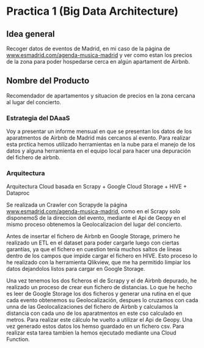 # Practica 1 (Big Data Architecture)
## Idea general
Recoger datos de eventos de Madrid, en mi caso de la página de www.esmadrid.com/agenda-musica-madrid y ver como estan los precios de la zona para poder hospedarse cerca en algún apartament de Airbnb.

## Nombre del Producto
Recomendador de apartamentos y situacion de precios en la zona cercana al lugar del concierto.

### Estrategia del DAaaS
Voy a presentar un informe mensual en que se presentan los datos de los aparatmentos de Airbnb de Madrid más cercanos al evento. Para realizar esta prctica hemos utilizado herramientas en la nube para el manejo de los datos y alguna herramienta en el equipo local para hacer una depuración del fichero de airbnb.

### Arquitectura

Arquitectura Cloud basada en Scrapy + Google Cloud Storage + HIVE + Dataproc

Se realizada un Crawler con Scrapyde la página www.esmadrid.com/agenda-musica-madrid, como en el Scrapy solo disponemoS de la direccion del evento, mediante el Api de Geopy en el mismo proceso obtenemos la Geolocalizacion del lugar del concierto.

Antes de insertar el fichero de Airbnb en Google Storage, primero he realizado un ETL en el dataset para poder cargarle luego con ciertas garantías, ya que el fichero en cuestion tenía muchos saltos de líneas dentro de los campos que impide cargar el fichero en HIVE. Esto proceso lo he realizado con la herramienta Qlikview, que me ha permitido limpiar los datos dejandolos listos para cargar en Google Storage.

Una vez tenemos los dos ficheros el de Scrapy y el de Airbnb depurado, he realizado un proceso de crear eun fichero de distancias. Lo que he hecho es leer de Google Storage los dos ficheros y generar una rutina en el que cada evento obtenemos su Geolocalización, despues lo cruzamos con cada unna de las Geolocalizaciones del fichero de Airbnb y calculamos la distancia con cada uno de los aparatmentos en este cso calculado en metros. Para realizar este cálculo he vuelto a utilizar el Api de Geopy. Una vez generado estos datos los hemso guardado en un fichero csv. Para realizar esta tarea tambien la hemos ejecutado mediante una Cloud Function. 
